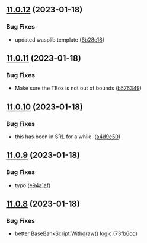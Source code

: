 ## [11.0.12](https://github.com/Torwent/WaspLib/compare/v11.0.11...v11.0.12) (2023-01-18)


### Bug Fixes

* updated wasplib template ([6b28c18](https://github.com/Torwent/WaspLib/commit/6b28c18f19de4c6f8e5a25a85a73398c825de38e))



## [11.0.11](https://github.com/Torwent/WaspLib/compare/v11.0.10...v11.0.11) (2023-01-18)


### Bug Fixes

* Make sure the TBox is not out of bounds ([b576349](https://github.com/Torwent/WaspLib/commit/b57634907dabc88128bac562599503d7e3b6de26))



## [11.0.10](https://github.com/Torwent/WaspLib/compare/v11.0.9...v11.0.10) (2023-01-18)


### Bug Fixes

* this has been in SRL for a while. ([a4d9e50](https://github.com/Torwent/WaspLib/commit/a4d9e50905ee747c55dda3faa3db8e7d0fe15add))



## [11.0.9](https://github.com/Torwent/WaspLib/compare/v11.0.8...v11.0.9) (2023-01-18)


### Bug Fixes

* typo ([e94a1af](https://github.com/Torwent/WaspLib/commit/e94a1afd1edef8ca3989d4fdcb3fb7d807f4ad28))



## [11.0.8](https://github.com/Torwent/WaspLib/compare/v11.0.7...v11.0.8) (2023-01-18)


### Bug Fixes

* better BaseBankScript.Withdraw() logic ([73fb6cd](https://github.com/Torwent/WaspLib/commit/73fb6cdca4d999fddca1bf1ec9d3ff04287f3921))



